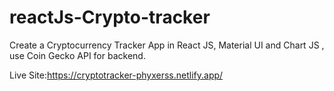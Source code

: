 # reactJs-Crypto-tracker
Create a Cryptocurrency Tracker App in React JS, Material UI and Chart JS , use Coin Gecko API for backend.

Live Site:https://cryptotracker-phyxerss.netlify.app/
